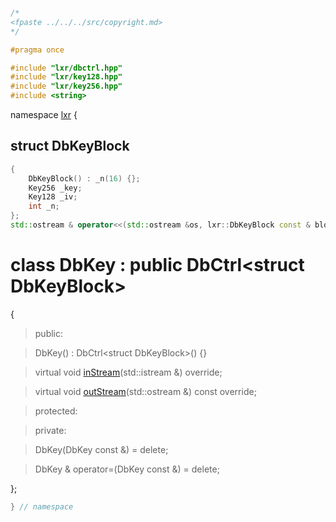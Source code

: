 ```cpp

/*
<fpaste ../../../src/copyright.md>
*/

#pragma once

#include "lxr/dbctrl.hpp"
#include "lxr/key128.hpp"
#include "lxr/key256.hpp"
#include <string>
````

namespace [lxr](namespace.list) {

## struct DbKeyBlock
```c++
{
    DbKeyBlock() : _n(16) {};
    Key256 _key;
    Key128 _iv;
    int _n;
};
std::ostream & operator<<(std::ostream &os, lxr::DbKeyBlock const & block);
```

# class DbKey : public DbCtrl&lt;struct DbKeyBlock&gt;

{

>public:

>DbKey() : DbCtrl&lt;struct DbKeyBlock&gt;() {}

>virtual void [inStream](dbkey_functions.cpp.md)(std::istream &) override;

>virtual void [outStream](dbkey_functions.cpp.md)(std::ostream &) const override;

>protected:

>private:

>DbKey(DbKey const &) = delete;

>DbKey & operator=(DbKey const &) = delete;

};

```cpp
} // namespace
```
